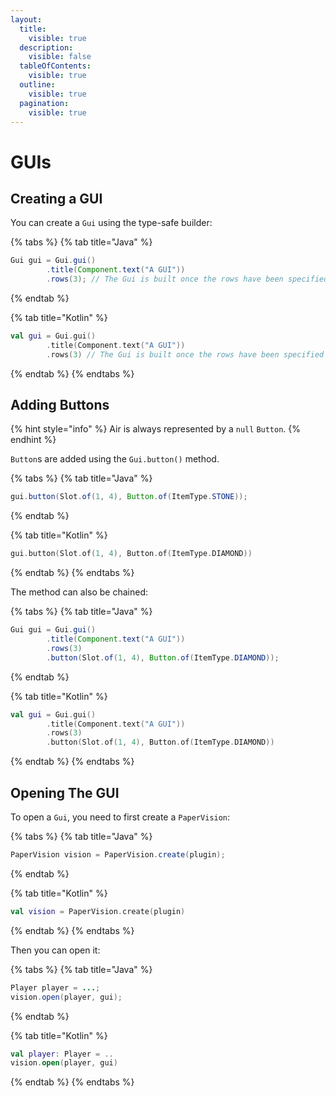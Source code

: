 ```yaml
---
layout:
  title:
    visible: true
  description:
    visible: false
  tableOfContents:
    visible: true
  outline:
    visible: true
  pagination:
    visible: true
---
```


# GUIs

## Creating a GUI

You can create a `Gui` using the type-safe builder:

{% tabs %}
{% tab title="Java" %}
```java
Gui gui = Gui.gui()
        .title(Component.text("A GUI"))
        .rows(3); // The Gui is built once the rows have been specified
```
{% endtab %}

{% tab title="Kotlin" %}
```kotlin
val gui = Gui.gui()
        .title(Component.text("A GUI"))
        .rows(3) // The Gui is built once the rows have been specified
```
{% endtab %}
{% endtabs %}

## Adding Buttons

{% hint style="info" %}
Air is always represented by a `null` `Button`.
{% endhint %}

`Button`s are added using the `Gui.button()` method.

{% tabs %}
{% tab title="Java" %}
```java
gui.button(Slot.of(1, 4), Button.of(ItemType.STONE));
```
{% endtab %}

{% tab title="Kotlin" %}
```kotlin
gui.button(Slot.of(1, 4), Button.of(ItemType.DIAMOND))
```
{% endtab %}
{% endtabs %}

The method can also be chained:

{% tabs %}
{% tab title="Java" %}
```java
Gui gui = Gui.gui()
        .title(Component.text("A GUI"))
        .rows(3)
        .button(Slot.of(1, 4), Button.of(ItemType.DIAMOND));
```
{% endtab %}

{% tab title="Kotlin" %}
```kotlin
val gui = Gui.gui()
        .title(Component.text("A GUI"))
        .rows(3)
        .button(Slot.of(1, 4), Button.of(ItemType.DIAMOND))
```
{% endtab %}
{% endtabs %}

## Opening The GUI

To open a `Gui`, you need to first create a `PaperVision`:

{% tabs %}
{% tab title="Java" %}
```java
PaperVision vision = PaperVision.create(plugin);
```
{% endtab %}

{% tab title="Kotlin" %}
```kotlin
val vision = PaperVision.create(plugin)
```
{% endtab %}
{% endtabs %}

Then you can open it:

{% tabs %}
{% tab title="Java" %}
```java
Player player = ...;
vision.open(player, gui);
```
{% endtab %}

{% tab title="Kotlin" %}
```kotlin
val player: Player = ..
vision.open(player, gui)
```
{% endtab %}
{% endtabs %}
